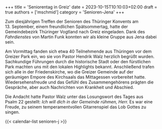 +++
title = 'Seniorentag in Greiz'
date = 2023-10-15T10:10:03+02:00
draft = true
authors = ['mschmid']
category = 'Senioren-Jena'
+++

Zum diesjährigen Treffen der Senioren des Thüringer Konvents am 13.&nbsp;September, 
einem freundlichen Spätsommertag, hatte der Gemeindebezirk Thüringer Vogtland nach 
Greiz eingeladen.
Dank des _Fahrdienstes_ von Martin Funk konnten wir als kleine Gruppe aus Jena 
dabei sein.

Am Vormittag fanden sich etwa 40&nbsp;Teilnehmende aus Thüringen vor dem 
Greizer Park ein, wo sie von Pastor Hendrik Walz herzlich begrüßt wurden.
Sachkundige Führungen durch die historische Stadt oder den fürstlichen Park machten uns mit 
den lokalen Highlights bekannt. 
Anschließend trafen sich alle in der Friedenskirche, wo die Greizer Gemeinde auf
der geräumigen Empore des Kirchsaals das Mittagessen vorbereitet hatte. 
Wiedersehensfreude und das Gefühl des Zusammengehörens prägten die Gespräche, 
aber auch Nachrichten von Krankheit und Abschied.

Die Andacht hatte Pastor Walz unter das Losungswort des Tages aus Psalm&nbsp;22 
gestellt: _Ich will dich in der Gemeinde rühmen, Herr._ 
Es war eine Freude, zu seinem temperamentvollen Gitarrenspiel das Lob Gottes zu 
singen.

{{< calendar-list senioren-j >}}